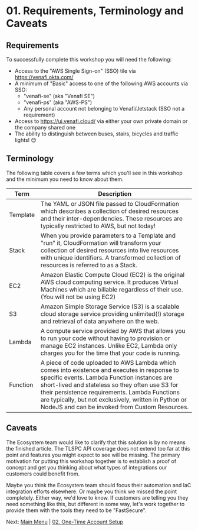 # 01. Requirements, Terminology and Caveats

## Requirements

To successfully complete this workshop you will need the following:

- Access to the "AWS Single Sign-on" (SSO) tile via https://venafi.okta.com/
- A minimum of "Basic" access to one of the following AWS accounts via SSO:
  - "venafi-se" (aka "Venafi SE")
  - "venafi-ps" (aka "AWS-PS")
  - Any personal account not belonging to Venafi/Jetstack (SSO not a requirement)
- Access to https://ui.venafi.cloud/ via either your own private domain or the company shared one
- The ability to distinguish between buses, stairs, bicycles and traffic lights! 😊

## Terminology

The following table covers a few terms which you'll see in this workshop and the minimum you need to know about them.

| Term  | Description |
| - | - |
| Template | The YAML or JSON file passed to CloudFormation which describes a collection of desired resources and their inter-dependencies. These resources are typically restricted to AWS, but not today! |
| Stack | When you provide parameters to a Template and "run" it, CloudFormation will transform your collection of desired resources into live resources with unique identifiers. A transformed collection of resources is referred to as a Stack. |
| EC2 | Amazon Elastic Compute Cloud (EC2) is the original AWS cloud computing service. It produces Virtual Machines which are billable regardless of their use. (You will not be using EC2) |
| S3 | Amazon Simple Storage Service (S3) is a scalable cloud storage service providing unlimited(!) storage and retrieval of data anywhere on the web. |
| Lambda | A compute service provided by AWS that allows you to run your code without having to provision or manage EC2 instances. Unlike EC2, Lambda only charges you for the time that your code is running. |
| Function | A piece of code uploaded to AWS Lambda which comes into existence and executes in response to specific events. Lambda Function instances are short-lived and stateless so they often use S3 for their persistence requirements. Lambda Functions are typically, but not exclusively, written in Python or NodeJS and can be invoked from Custom Resources. |

## Caveats

The Ecosystem team would like to clarify that this solution is by no means the finished article.
The TLSPC API coverage does not extend too far at this point and features you might expect to see will be missing.
The primary motivation for putting this workshop together is to establish a proof of concept and get you thinking about what types of integrations our customers could benefit from.

Maybe you think the Ecosystem team should focus their automation and IaC integration efforts elsewhere.
Or maybe you think we missed the point completely.
Either way, we'd love to know.
If customers are telling you they need something like this, but different in some way, let's work together to provide them with the tools they need to be "FastSecure".

Next: [Main Menu](../README.md) | [02. One-Time Account Setup](../02-one-time-account-setup/README.md)